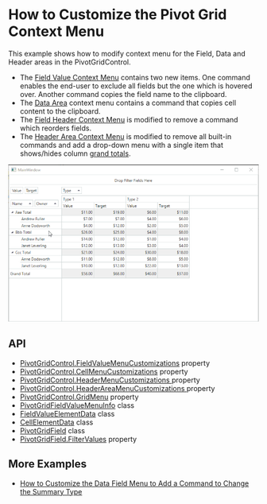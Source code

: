 # How to Customize the Pivot Grid Context Menu


This example shows how to modify context menu for the Field, Data and Header areas in the PivotGridControl.

- The [Field Value Context Menu](https://docs.devexpress.com/WPF/7996) contains two new items. One command enables the end-user to exclude all fields but the one which is hovered over. Another command copies the field name to the clipboard.
- The [Data Area](https://docs.devexpress.com/WPF/7987) context menu contains a command that copies cell content to the clipboard.
- The [Field Header Context Menu](https://docs.devexpress.com/WPF/7994) is modified to remove a command which reorders fields.
- The [Header Area Context Menu](https://docs.devexpress.com/WPF/8003) is modified to remove all built-in commands and add a drop-down menu with a single item that shows/hides column [grand totals](https://docs.devexpress.com/WPF/8057).

![screenshot](images/ContextMenu.gif)

## API

* [PivotGridControl.FieldValueMenuCustomizations](https://docs.devexpress.com/WPF/DevExpress.Xpf.PivotGrid.PivotGridControl.FieldValueMenuCustomizations) property
* [PivotGridControl.CellMenuCustomizations](https://docs.devexpress.com/WPF/DevExpress.Xpf.PivotGrid.PivotGridControl.CellMenuCustomizations) property
* [PivotGridControl.HeaderMenuCustomizations ](https://docs.devexpress.com/WPF/DevExpress.Xpf.PivotGrid.PivotGridControl.HeaderMenuCustomizations) property
* [PivotGridControl.HeaderAreaMenuCustomizations ](https://docs.devexpress.com/WPF/DevExpress.Xpf.PivotGrid.PivotGridControl.HeaderAreaMenuCustomizations) property
* [PivotGridControl.GridMenu](https://docs.devexpress.com/WPF/DevExpress.Xpf.PivotGrid.PivotGridControl.GridMenu) property
* [PivotGridFieldValueMenuInfo](https://docs.devexpress.com/WPF/DevExpress.Xpf.PivotGrid.PivotGridFieldValueMenuInfo) class
* [FieldValueElementData](https://docs.devexpress.com/WPF/DevExpress.Xpf.PivotGrid.FieldValueElementData) class
* [CellElementData](https://docs.devexpress.com/WPF/DevExpress.Xpf.PivotGrid.CellElementData) class
* [PivotGridField](https://docs.devexpress.com/WPF/DevExpress.Xpf.PivotGrid.PivotGridField) class
* [PivotGridField.FilterValues](https://docs.devexpress.com/WPF/DevExpress.Xpf.PivotGrid.PivotGridField.FilterValues) property

## More Examples

* [How to Customize the Data Field Menu to Add a Command to Change the Summary Type](https://github.com/DevExpress-Examples/how-to-customize-the-data-field-menu-to-allow-summarytype-and-summarydisplaytype-selection-e20028)
